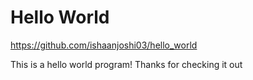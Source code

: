 
# Hello World 

<https://github.com/ishaanjoshi03/hello_world>

This is a hello world program! Thanks for checking it out
